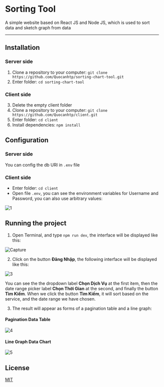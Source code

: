 # Sorting Tool
A simple website based on React JS and Node JS, which is used to sort data and sketch graph from data

---
## Installation

### Server side
1. Clone a repository to your computer: `git clone https://github.com/Quocanhtp/sorting-chart-tool.git`
2. Enter folder: `cd sorting-chart-tool`

### Client side
3. Delete the empty client folder
4. Clone a repository to your computer: `git clone https://github.com/Quocanhtp/client.git`
5. Enter folder: `cd client`
6. Install dependencies: `npm install`

## Configuration

### Server side
You can config the db URI in `.env` file

### Client side
- Enter folder: `cd client`
- Open file `.env`, you can see the environment variables for Username and Password, you can also use arbitrary values:

![1](https://user-images.githubusercontent.com/36063411/90368972-21cc2f80-e095-11ea-8574-5f3f9e9edb2e.PNG)

## Running the project
1. Open Terminal, and type `npm run dev`, the interface will be displayed like this:

![Capture](https://user-images.githubusercontent.com/36063411/90371499-44f8de00-e099-11ea-8876-9d5c93d63a8a.PNG)

2. Click on the button **Đăng Nhập**, the following interface will be displayed like this:

![3](https://user-images.githubusercontent.com/36063411/90371771-a15bfd80-e099-11ea-90df-7b2db3c5b792.PNG)

You can see the the dropdown label **Chọn Dịch Vụ** at the first item, then the date range picker label **Chọn Thời Gian** at the second, and finally the button **Tìm Kiếm**. When we click the button **Tìm Kiếm**, it will sort based on the service, and the date range we have chosen. 

3. The result will appear as forms of a pagination table and a line graph:

#### Pagination Data Table
![4](https://user-images.githubusercontent.com/36063411/90372491-af5e4e00-e09a-11ea-81c5-79a4d529d783.PNG)

#### Line Graph Data Chart
![5](https://user-images.githubusercontent.com/36063411/90372584-cf8e0d00-e09a-11ea-8d5e-87cf212d008d.PNG)

## License
[MIT](https://choosealicense.com/licenses/mit/)

